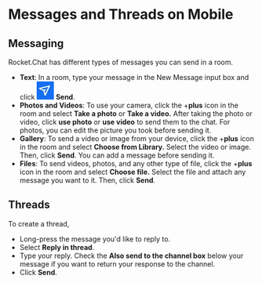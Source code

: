 # Messages and Threads on Mobile

## Messaging

Rocket.Chat has different types of messages you can send in a room.&#x20;

* **Text**: In a room, type your message in the New Message input box and click <img src="../../.gitbook/assets/save-icon (1).jpg" alt="" data-size="line"> **Send**.
* **Photos and Videos**: To use your camera, click the +**plus** icon in the room and select **Take a photo** or **Take a video.** After taking the photo or video, click **use photo** or **use video** to send them to the chat. For photos, you can edit the picture you took before sending it.
* **Gallery**: To send a video or image from your device, click the +**plus** icon in the room and select **Choose from Library.** Select the video or image. Then, click **Send**. You can add a message before sending it.
* **Files**: To send videos, photos, and any other type of file, click the +**plus** icon in the room and select **Choose file.** Select the file and attach any message you want to it. Then, click **Send**.

## **Threads**

To create a thread,

* Long-press the message you'd like to reply to.
* Select **Reply in thread**.
* Type your reply. Check the **Also send to the channel box** below your message if you want to return your response to the channel.
* Click **Send**.

